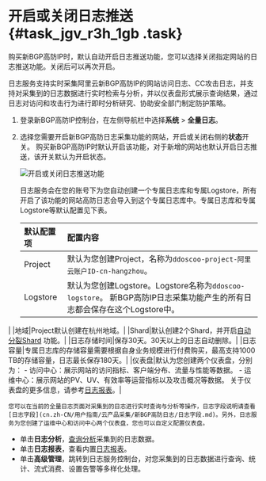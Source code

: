 # 开启或关闭日志推送 {#task_jgv_r3h_1gb .task}

购买新BGP高防IP时，默认自动开启日志推送功能，您可以选择关闭指定网站的日志推送功能。关闭后可以再次开启。

日志服务支持实时采集阿里云新BGP高防IP的网站访问日志、CC攻击日志，并支持对采集到的日志数据进行实时检索与分析，并以仪表盘形式展示查询结果，通过日志对访问和攻击行为进行即时分析研究、协助安全部门制定防护策略。

1.  登录新BGP高防IP控制台，在左侧导航栏中选择**系统** \> **全量日志**。
2.  选择您需要开启新BGP高防日志采集功能的网站，开启或关闭右侧的**状态**开关。 购买新BGP高防IP时默认开启该功能，对于新增的网站也默认开启日志推送，该开关默认为开启状态。

    ![](images/33763_zh-CN.png "开启或关闭日志推送功能")

    日志服务会在您的账号下为您自动创建一个专属日志库和专属Logstore，所有开启了该功能的网站高防日志会导入到这个专属日志库中。专属日志库和专属Logstore等默认配置见下表。

    |默认配置项|配置内容|
    |:----|:---|
    |Project|默认为您创建Project，名称为`ddoscoo-project-阿里云账户ID-cn-hangzhou`。|
    |Logstore|默认为您创建Logstore。Logstore名称为`ddoscoo-logstore`。 新BGP高防IP日志采集功能产生的所有日志都会保存在这个Logstore中。

 |
    |地域|Project默认创建在杭州地域。|
    |Shard|默认创建2个Shard，并开启[自动分裂Shard](cn.zh-CN/用户指南/准备工作/操作Shard.md) 功能。|
    |日志存储时间|保存30天。30天以上的日志自动删除。|
    |日志容量|专属日志库的存储容量需要根据自身业务规模进行付费购买，最高支持1000 TB的存储容量，日志最长保存180天。|
    |仪表盘|默认为您创建两个仪表盘，分别为：     -   访问中心：展示网站的访问指标、客户端分布、流量与性能等数据。
    -   运维中心：展示网站的PV、UV、有效率等运营指标以及攻击概况等数据。
 关于仪表盘的更多信息，请参考[日志报表](cn.zh-CN/用户指南/云产品采集/新BGP高防日志/日志报表.md)。|

    您可以在当前的全量日志页面对采集到的日志进行实时查询与分析等操作，日志字段说明请查看[日志字段](cn.zh-CN/用户指南/云产品采集/新BGP高防日志/日志字段.md)。另外，日志服务为您创建了运维中心和访问中心两个仪表盘，您也可以自定义配置仪表盘。


-   单击**日志分析**，[查询分析](cn.zh-CN/用户指南/云产品采集/新BGP高防日志/日志分析.md)采集到的日志数据。
-   单击**日志报表**，查看内置[日志报表](cn.zh-CN/用户指南/云产品采集/新BGP高防日志/日志报表.md)。
-   单击**高级管理**，跳转到日志服务控制台，对您采集到的日志数据进行查询、统计、流式消费、设置告警等多样化处理。


